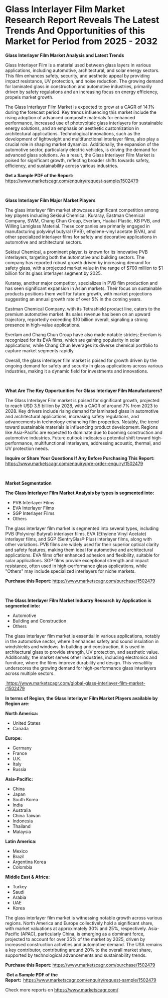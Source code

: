 <p><h1>Glass Interlayer Film Market Research Report Reveals The Latest Trends And Opportunities of this Market for Period from 2025 - 2032</h1></p><p><strong>Glass Interlayer Film Market Analysis and Latest Trends</strong></p>
<p><p>Glass Interlayer Film is a material used between glass layers in various applications, including automotive, architectural, and solar energy sectors. This film enhances safety, security, and aesthetic appeal by providing impact resistance, UV protection, and noise reduction. The growing demand for laminated glass in construction and automotive industries, primarily driven by safety regulations and an increasing focus on energy efficiency, propels market growth. </p><p>The Glass Interlayer Film Market is expected to grow at a CAGR of 14.1% during the forecast period. Key trends influencing this market include the rising adoption of advanced composite materials for enhanced performance, increased use of photovoltaic glass interlayers for sustainable energy solutions, and an emphasis on aesthetic customization in architectural applications. Technological innovations, such as the development of lightweight and multifunctional interlayer films, also play a crucial role in shaping market dynamics. Additionally, the expansion of the automotive sector, particularly electric vehicles, is driving the demand for advanced glass solutions. As a result, the Glass Interlayer Film Market is poised for significant growth, reflecting broader shifts towards safety, efficiency, and sustainability across various industries.</p></p>
<p><strong>Get a Sample PDF of the Report:&nbsp;</strong> <a href="https://www.marketscagr.com/enquiry/request-sample/1502479?utm_campaign=2212&utm_medium=2&utm_source=Github&utm_content=ia&utm_term=30012025&utm_id=glass-interlayer-film">https://www.marketscagr.com/enquiry/request-sample/1502479</a></p>
<p>&nbsp;</p>
<p><strong>Glass Interlayer Film Major Market Players</strong></p>
<p><p>The glass interlayer film market showcases significant competition among key players including Sekisui Chemical, Kuraray, Eastman Chemical Company, SWM, Chang Chun Group, Everlam, Huakai Plastic, KB PVB, and Willing Lamiglass Material. These companies are primarily engaged in manufacturing polyvinyl butyral (PVB), ethylene-vinyl acetate (EVA), and other specialized interlayer films for safety and decorative applications in automotive and architectural sectors.</p><p>Sekisui Chemical, a prominent player, is known for its innovative PVB interlayers, targeting both the automotive and building sectors. The company has reported robust growth driven by increasing demand for safety glass, with a projected market value in the range of $700 million to $1 billion for its glass interlayer segment by 2025.</p><p>Kuraray, another major competitor, specializes in PVB film production and has seen significant expansion in Asian markets. Their focus on sustainable products positions them well for future growth, with market projections suggesting an annual growth rate of over 5% in the coming years.</p><p>Eastman Chemical Company, with its Tetrashield product line, caters to the premium automotive market. Its sales revenue has been on an upward trajectory, reportedly exceeding $10 billion overall, signaling a strong presence in high-value applications.</p><p>Everlam and Chang Chun Group have also made notable strides; Everlam is recognized for its EVA films, which are gaining popularity in solar applications, while Chang Chun leverages its diverse chemical portfolio to capture market segments rapidly.</p><p>Overall, the glass interlayer film market is poised for growth driven by the ongoing demand for safety and security in glass applications across various industries, making it a dynamic field for investments and innovations.</p></p>
<p>&nbsp;</p>
<p><strong>What Are The Key Opportunities For Glass Interlayer Film Manufacturers?</strong></p>
<p><p>The Glass Interlayer Film market is poised for significant growth, projected to reach USD 3.5 billion by 2028, with a CAGR of around 7% from 2023 to 2028. Key drivers include rising demand for laminated glass in automotive and architectural applications, increasing safety regulations, and advancements in technology enhancing film properties. Notably, the trend toward sustainable materials is influencing product development. Regions like Asia-Pacific are expected to dominate due to booming construction and automotive industries. Future outlook indicates a potential shift toward high-performance, multifunctional interlayers, addressing acoustic, thermal, and UV protection needs.</p></p>
<p><strong>Inquire or Share Your Questions If Any Before Purchasing This Report:</strong> <a href="https://www.marketscagr.com/enquiry/pre-order-enquiry/1502479?utm_campaign=2212&utm_medium=2&utm_source=Github&utm_content=ia&utm_term=30012025&utm_id=glass-interlayer-film">https://www.marketscagr.com/enquiry/pre-order-enquiry/1502479</a></p>
<p>&nbsp;</p>
<p><strong>Market Segmentation</strong></p>
<p><strong>The Glass Interlayer Film Market Analysis by types is segmented into:</strong></p>
<p><ul><li>PVB Interlayer Films</li><li>EVA Interlayer Films</li><li>SGP Interlayer Films</li><li>Others</li></ul></p>
<p><p>The glass interlayer film market is segmented into several types, including PVB (Polyvinyl Butyral) interlayer films, EVA (Ethylene Vinyl Acetate) interlayer films, and SGP (SentryGlas® Plus) interlayer films, along with other variations. PVB films are widely used for their superior optical clarity and safety features, making them ideal for automotive and architectural applications. EVA films offer enhanced adhesion and flexibility, suitable for solar applications. SGP films provide exceptional strength and impact resistance, often used in high-performance glass applications, while "Others" may include specialized interlayers for niche markets.</p></p>
<p><strong>Purchase this Report:&nbsp;</strong><a href="https://www.marketscagr.com/purchase/1502479?utm_campaign=2212&utm_medium=2&utm_source=Github&utm_content=ia&utm_term=30012025&utm_id=glass-interlayer-film">https://www.marketscagr.com/purchase/1502479</a></p>
<p>&nbsp;</p>
<p><strong>The Glass Interlayer Film Market Industry Research by Application is segmented into:</strong></p>
<p><ul><li>Automotive</li><li>Building and Construction</li><li>Others</li></ul></p>
<p><p>The glass interlayer film market is essential in various applications, notably in the automotive sector, where it enhances safety and sound insulation in windshields and windows. In building and construction, it is used in architectural glass to provide strength, UV protection, and aesthetic value. Additionally, the market serves other industries, including electronics and furniture, where the films improve durability and design. This versatility underscores the growing demand for high-performance glass interlayers across multiple sectors.</p></p>
<p><a href="https://www.marketscagr.com/global-glass-interlayer-film-market-r1502479?utm_campaign=2212&utm_medium=2&utm_source=Github&utm_content=ia&utm_term=30012025&utm_id=glass-interlayer-film">&nbsp;https://www.marketscagr.com/global-glass-interlayer-film-market-r1502479</a></p>
<p><strong>In terms of Region, the Glass Interlayer Film Market Players available by Region are:</strong></p>
<p>
    <p> <strong> North America: </strong>
        <ul>
            <li>United States</li>
            <li>Canada</li>
        </ul>
        </p> 
    <p> <strong> Europe: </strong>
        <ul>
            <li>Germany</li>
            <li>France</li>
            <li>U.K.</li>
            <li>Italy</li>
            <li>Russia</li>
        </ul>
        </p> 
    <p> <strong> Asia-Pacific: </strong>
        <ul>
            <li>China</li>
            <li>Japan</li>
            <li>South Korea</li>
            <li>India</li>
            <li>Australia</li>
            <li>China Taiwan</li>
            <li>Indonesia</li>
            <li>Thailand</li>
            <li>Malaysia</li>
        </ul>
        </p> 
    <p> <strong> Latin America: </strong>
        <ul>
            <li>Mexico</li>
            <li>Brazil</li>
            <li>Argentina Korea</li>
            <li>Colombia</li>
        </ul>
        </p> 
    <p> <strong> Middle East & Africa: </strong>
        <ul>
            <li>Turkey</li>
            <li>Saudi</li>
            <li>Arabia</li>
            <li>UAE</li>
            <li>Korea</li>
        </ul>
    </p>
    </p>
<p><p>The glass interlayer film market is witnessing notable growth across various regions. North America and Europe collectively hold a significant share, with market valuations at approximately 30% and 25%, respectively. Asia-Pacific (APAC), particularly China, is emerging as a dominant force, projected to account for over 35% of the market by 2025, driven by increased construction activities and automotive demand. The USA remains a key contributor, contributing around 20% to the overall market share, supported by technological advancements and sustainability trends.</p></p>
<p><strong>Purchase this Report: </strong><a href="https://www.marketscagr.com/purchase/1502479?utm_campaign=2212&utm_medium=2&utm_source=Github&utm_content=ia&utm_term=30012025&utm_id=glass-interlayer-film">https://www.marketscagr.com/purchase/1502479</a></p>
<p>&nbsp;<strong>Get a Sample PDF of the Report:&nbsp;&nbsp;</strong><a href="https://www.marketscagr.com/enquiry/request-sample/1502479?utm_campaign=2212&utm_medium=2&utm_source=Github&utm_content=ia&utm_term=30012025&utm_id=glass-interlayer-film">https://www.marketscagr.com/enquiry/request-sample/1502479</a></p>
<p><strong></strong></p>
<p>Check more reports on <a href="https://www.marketscagr.com/?utm_campaign=2212&utm_medium=2&utm_source=Github&utm_content=ia&utm_term=30012025&utm_id=glass-interlayer-film">https://www.marketscagr.com/</a></p>